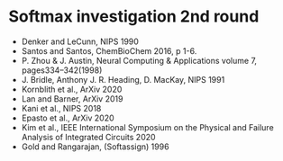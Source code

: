# Softmax investigation 2nd round

  * Denker and LeCunn, NIPS 1990
  * Santos and Santos, ChemBioChem 2016, p 1-6.
  * P. Zhou & J. Austin, Neural Computing & Applications volume 7, pages334–342(1998)
  * J. Bridle, Anthony J. R. Heading, D. MacKay, NIPS 1991
  * Kornblith et al., ArXiv 2020
  * Lan and Barner, ArXiv 2019
  * Kani et al., NIPS 2018
  * Epasto et al., ArXiv 2020
  * Kim et al., IEEE International Symposium on the Physical and Failure Analysis of Integrated Circuits 2020
  * Gold and Rangarajan, (Softassign) 1996
